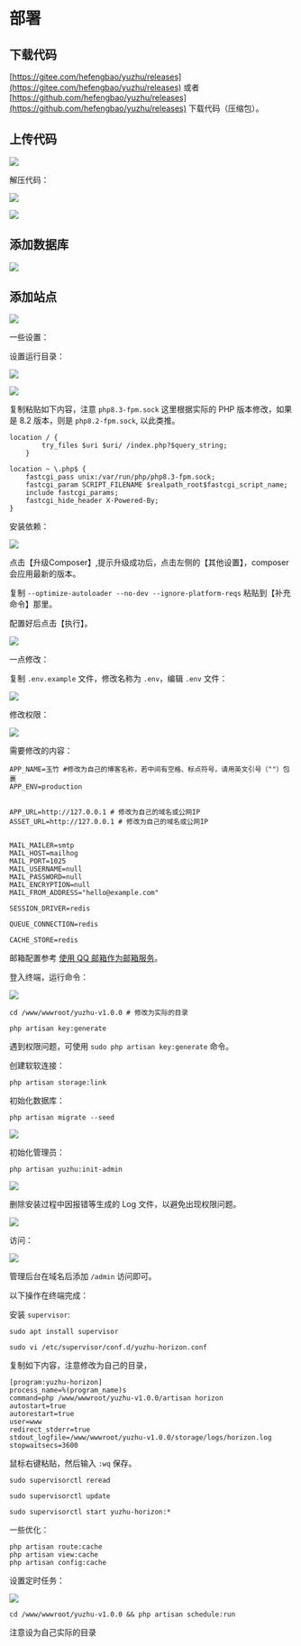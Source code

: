 # 部署

## 下载代码

[https://gitee.com/hefengbao/yuzhu/releases](https://gitee.com/hefengbao/yuzhu/releases) 或者 [https://github.com/hefengbao/yuzhu/releases](https://github.com/hefengbao/yuzhu/releases) 下载代码（压缩包）。

## 上传代码

![](../images/bt12.png)


解压代码：

![](../images/bt13.png)

![](../images/bt14.png)


## 添加数据库

![](../images/bt15.png)

## 添加站点

![](../images/bt18.png)


一些设置：

设置运行目录：

![](../images/bt19.png)


![](../images/bt21.png)


复制粘贴如下内容，注意 `php8.3-fpm.sock` 这里根据实际的 PHP 版本修改，如果是 8.2 版本，则是 `php8.2-fpm.sock`, 以此类推。

```
location / {
        try_files $uri $uri/ /index.php?$query_string;
    }

location ~ \.php$ {
    fastcgi_pass unix:/var/run/php/php8.3-fpm.sock;
    fastcgi_param SCRIPT_FILENAME $realpath_root$fastcgi_script_name;
    include fastcgi_params;
    fastcgi_hide_header X-Powered-By;
}
```

安装依赖：

![](../images/bt23.png)

点击【升级Composer】,提示升级成功后，点击左侧的【其他设置】，composer 会应用最新的版本。

复制 `--optimize-autoloader --no-dev --ignore-platform-reqs` 粘贴到【补充命令】那里。

配置好后点击【执行】。


![](../images/bt22.png)


一点修改：

复制 `.env.example` 文件，修改名称为 `.env`，编辑 `.env` 文件：


![](../images/bt25.png)


修改权限：

![](../images/bt24.png)


需要修改的内容：

```
APP_NAME=玉竹 #修改为自己的博客名称，若中间有空格、标点符号，请用英文引号（""）包裹
APP_ENV=production


APP_URL=http://127.0.0.1 # 修改为自己的域名或公网IP
ASSET_URL=http://127.0.0.1 # 修改为自己的域名或公网IP


MAIL_MAILER=smtp
MAIL_HOST=mailhog 
MAIL_PORT=1025
MAIL_USERNAME=null
MAIL_PASSWORD=null
MAIL_ENCRYPTION=null
MAIL_FROM_ADDRESS="hello@example.com"

SESSION_DRIVER=redis

QUEUE_CONNECTION=redis

CACHE_STORE=redis

```

邮箱配置参考 [使用 QQ 邮箱作为邮箱服务](deploy#使用-qq-邮箱作为邮箱服务)。

登入终端，运行命令：


![](../images/bt26.png)


```shell
cd /www/wwwroot/yuzhu-v1.0.0 # 修改为实际的目录
```

```shell
php artisan key:generate
```

遇到权限问题，可使用 `sudo php artisan key:generate` 命令。

创建软软连接：

```shell
php artisan storage:link
```


初始化数据库：

```shell
php artisan migrate --seed
```

![](../images/bt30.png)


初始化管理员：

```shell
php artisan yuzhu:init-admin
```

![](../images/bt31.png)


删除安装过程中因报错等生成的 Log 文件，以避免出现权限问题。

![](../images/bt33.png)



访问：

![](../images/bt32.png)


管理后台在域名后添加 `/admin` 访问即可。


以下操作在终端完成：

安装 `supervisor`:

```shell
sudo apt install supervisor
```

```shell
sudo vi /etc/supervisor/conf.d/yuzhu-horizon.conf
```

复制如下内容，注意修改为自己的目录，

```
[program:yuzhu-horizon]
process_name=%(program_name)s
command=php /www/wwwroot/yuzhu-v1.0.0/artisan horizon
autostart=true
autorestart=true
user=www
redirect_stderr=true
stdout_logfile=/www/wwwroot/yuzhu-v1.0.0/storage/logs/horizon.log
stopwaitsecs=3600
```

鼠标右键粘贴，然后输入 `:wq` 保存。


```shell
sudo supervisorctl reread

sudo supervisorctl update

sudo supervisorctl start yuzhu-horizon:*
```

一些优化：

```shell
php artisan route:cache
php artisan view:cache
php artisan config:cache
```


设置定时任务：

![](../images/bt40.png)

```
cd /www/wwwroot/yuzhu-v1.0.0 && php artisan schedule:run
```

注意设为自己实际的目录

